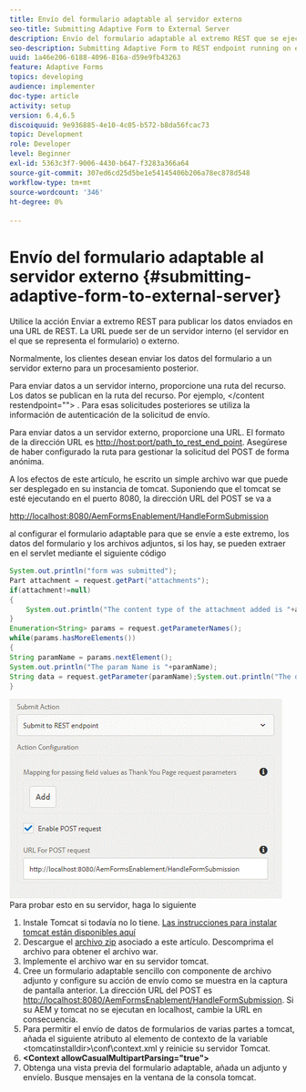 ```yaml
---
title: Envío del formulario adaptable al servidor externo
seo-title: Submitting Adaptive Form to External Server
description: Envío del formulario adaptable al extremo REST que se ejecuta en un servidor externo
seo-description: Submitting Adaptive Form to REST endpoint running on external server
uuid: 1a46e206-6188-4096-816a-d59e9fb43263
feature: Adaptive Forms
topics: developing
audience: implementer
doc-type: article
activity: setup
version: 6.4,6.5
discoiquuid: 9e936885-4e10-4c05-b572-b8da56fcac73
topic: Development
role: Developer
level: Beginner
exl-id: 5363c3f7-9006-4430-b647-f3283a366a64
source-git-commit: 307ed6cd25d5be1e54145406b206a78ec878d548
workflow-type: tm+mt
source-wordcount: '346'
ht-degree: 0%

---
```


# Envío del formulario adaptable al servidor externo {#submitting-adaptive-form-to-external-server}

Utilice la acción Enviar a extremo REST para publicar los datos enviados en una URL de REST. La URL puede ser de un servidor interno (el servidor en el que se representa el formulario) o externo.

Normalmente, los clientes desean enviar los datos del formulario a un servidor externo para un procesamiento posterior.

Para enviar datos a un servidor interno, proporcione una ruta del recurso. Los datos se publican en la ruta del recurso. Por ejemplo, &lt;/content restendpoint=&quot;&quot;> . Para esas solicitudes posteriores se utiliza la información de autenticación de la solicitud de envío.

Para enviar datos a un servidor externo, proporcione una URL. El formato de la dirección URL es <http://host:port/path_to_rest_end_point>. Asegúrese de haber configurado la ruta para gestionar la solicitud del POST de forma anónima.

A los efectos de este artículo, he escrito un simple archivo war que puede ser desplegado en su instancia de tomcat. Suponiendo que el tomcat se esté ejecutando en el puerto 8080, la dirección URL del POST se va a

<http://localhost:8080/AemFormsEnablement/HandleFormSubmission>

al configurar el formulario adaptable para que se envíe a este extremo, los datos del formulario y los archivos adjuntos, si los hay, se pueden extraer en el servlet mediante el siguiente código

```java
System.out.println("form was submitted");
Part attachment = request.getPart("attachments");
if(attachment!=null)
{
    System.out.println("The content type of the attachment added is "+attachment.getContentType());
}
Enumeration<String> params = request.getParameterNames();
while(params.hasMoreElements())
{
String paramName = params.nextElement();
System.out.println("The param Name is "+paramName);
String data = request.getParameter(paramName);System.out.println("The data  is "+data);
}
```

![formsubmit](assets/formsubmission.gif)
Para probar esto en su servidor, haga lo siguiente

1. Instale Tomcat si todavía no lo tiene. [Las instrucciones para instalar tomcat están disponibles aquí](https://helpx.adobe.com/experience-manager/kt/forms/using/preparing-datasource-for-form-data-model-tutorial-use.html)
1. Descargue el [archivo zip](assets/aemformsenablement.zip) asociado a este artículo. Descomprima el archivo para obtener el archivo war.
1. Implemente el archivo war en su servidor tomcat.
1. Cree un formulario adaptable sencillo con componente de archivo adjunto y configure su acción de envío como se muestra en la captura de pantalla anterior. La dirección URL del POST es <http://localhost:8080/AemFormsEnablement/HandleFormSubmission>. Si su AEM y tomcat no se ejecutan en localhost, cambie la URL en consecuencia.
1. Para permitir el envío de datos de formularios de varias partes a tomcat, añada el siguiente atributo al elemento de contexto de la variable &lt;tomcatinstalldir>\conf\context.xml y reinicie su servidor Tomcat.
1. **&lt;Context allowCasualMultipartParsing=&quot;true&quot;>**
1. Obtenga una vista previa del formulario adaptable, añada un adjunto y envíelo. Busque mensajes en la ventana de la consola tomcat.
